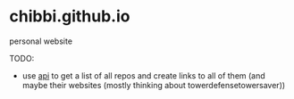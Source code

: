 # chibbi.github.io
personal website

TODO: 
 - use [api](https://api.github.com/users/chibbi/repos) to get a list of all repos and create links to all of them (and maybe their websites (mostly thinking about towerdefensetowersaver))
